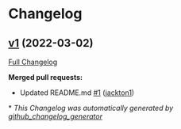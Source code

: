 # Changelog

## [v1](https://github.com/tj-actions/aws-cdk/tree/v1) (2022-03-02)

[Full Changelog](https://github.com/tj-actions/aws-cdk/compare/6f385069cdec386019b725bc31a2cdab672d203d...v1)

**Merged pull requests:**

- Updated README.md [\#1](https://github.com/tj-actions/aws-cdk/pull/1) ([jackton1](https://github.com/jackton1))



\* *This Changelog was automatically generated by [github_changelog_generator](https://github.com/github-changelog-generator/github-changelog-generator)*
